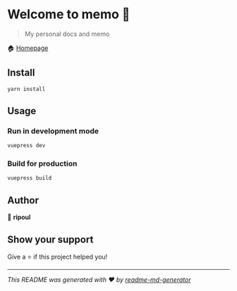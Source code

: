 # Welcome to memo 👋

> My personal docs and memo

🏠 [Homepage](https://memo.ripoul.fr)

## Install

```sh
yarn install
```

## Usage

### Run in development mode

```sh
vuepress dev
```

### Build for production

```sh
vuepress build
```

## Author

👤 **ripoul**

## Show your support

Give a ⭐️ if this project helped you!

***
_This README was generated with ❤️ by [readme-md-generator](https://github.com/kefranabg/readme-md-generator)_